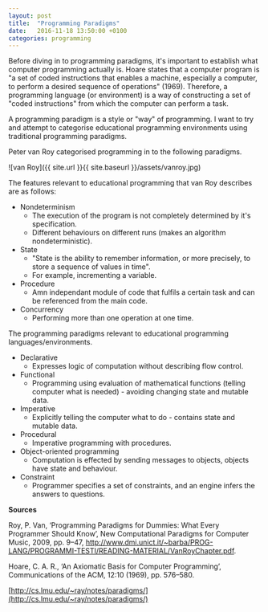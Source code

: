 ```yaml
---
layout: post
title:  "Programming Paradigms"
date:   2016-11-18 13:50:00 +0100
categories: programming
---
```


Before diving in to programming paradigms, it's important to establish what computer programming actually is. Hoare states that a computer program is "a set of coded instructions that enables a machine, especially a computer, to perform a desired sequence of operations" (1969). Therefore, a programming language (or environment) is a way of constructing a set of "coded instructions" from which the computer can perform a task.

A programming paradigm is a style or "way" of programming. I want to try and attempt to categorise educational programming environments using traditional programming paradigms.

Peter van Roy categorised programming in to the following paradigms.

![van Roy]({{ site.url }}{{ site.baseurl }}/assets/vanroy.jpg)

The features relevant to educational programming that van Roy describes are as follows:

- Nondeterminism
	- The execution of the program is not completely determined by it's specification.
	- Different behaviours on different runs (makes an algorithm nondeterministic).
- State
	- "State is the ability to remember information, or more precisely, to store a sequence of values in time".
	- For example, incrementing a variable.
- Procedure
	- Amn independant module of code that fulfils a certain task and can be referenced from the main code.
- Concurrency
	- Performing more than one operation at one time.

The programming paradigms relevant to educational programming languages/environments.

- Declarative
	- Expresses logic of computation without describing flow control.
- Functional
	- Programming using evaluation of mathematical functions (telling computer what is needed) - avoiding changing state and mutable data.
- Imperative
	- Explicitly telling the computer what to do - contains state and mutable data.
- Procedural
	- Imperative programming with procedures.
- Object-oriented programming
	- Computation is effected by sending messages to objects, objects have state and behaviour.
- Constraint
	- Programmer specifies a set of constraints, and an engine infers the answers to questions.

**Sources**

Roy, P. Van, ‘Programming Paradigms for Dummies: What Every Programmer Should Know’, New Computational Paradigms for Computer Music, 2009, pp. 9–47, http://www.dmi.unict.it/~barba/PROG-LANG/PROGRAMMI-TESTI/READING-MATERIAL/VanRoyChapter.pdf.

Hoare, C. A. R., ‘An Axiomatic Basis for Computer Programming’, Communications of the ACM, 12:10 (1969), pp. 576–580.

[http://cs.lmu.edu/~ray/notes/paradigms/](http://cs.lmu.edu/~ray/notes/paradigms/)
